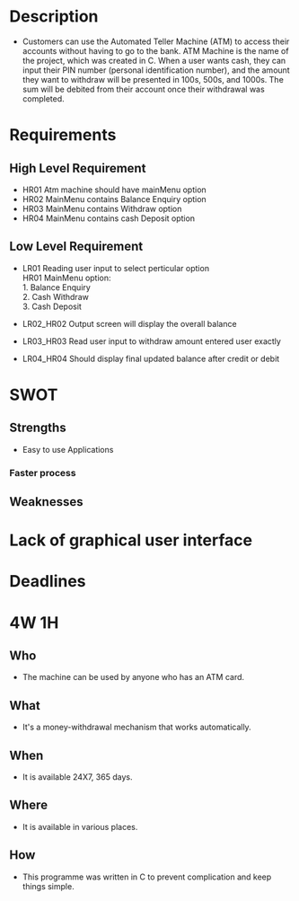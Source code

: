 # Description
* Customers can use the Automated Teller Machine (ATM) to access their accounts without having to go to the bank. ATM Machine is the name of the project, which was created in C. When a user wants cash, they can input their PIN number (personal identification number), and the amount they want to withdraw will be presented in 100s, 500s, and 1000s. The sum will be debited from their account once their withdrawal was completed.
# Requirements

## High Level Requirement

* HR01 Atm machine should have mainMenu option
* HR02 MainMenu contains Balance Enquiry option
* HR03 MainMenu contains Withdraw option
* HR04 MainMenu contains cash Deposit option

## Low Level Requirement

* LR01 Reading user input to select perticular option                                                                                                                                                                                                                                                                                    
 HR01  MainMenu option:                                                                                                                                    
                        1. Balance Enquiry                                                                                                                                       
                        2. Cash Withdraw                                                                                                                      
                        3. Cash Deposit
                        
* LR02_HR02 Output screen will display the overall balance 
* LR03_HR03 Read user input to withdraw amount entered user exactly
* LR04_HR04 Should display final updated balance after credit or debit


# SWOT

## Strengths
* Easy to use Applications
### Faster process

## Weaknesses
# Lack of graphical user interface
# Deadlines



# 4W 1H
## Who
* The machine can be used by anyone who has an ATM card.
## What
* It's a money-withdrawal mechanism that works automatically.
## When
* It is available 24X7, 365 days.
## Where
* It is available in various places.
## How
* This programme was written in C to prevent complication and keep things simple.
